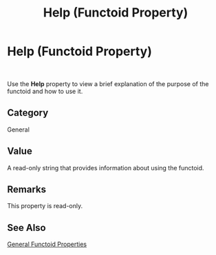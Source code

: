 ﻿---
title: Help (Functoid Property)
TOCTitle: Help (Functoid Property)
ms:assetid: d785bb75-60f9-4477-963c-227893b4722d
ms:mtpsurl: https://msdn.microsoft.com/en-us/library/Aa578659(v=BTS.80)
ms:contentKeyID: 51531570
ms.date: 08/30/2017
mtps_version: v=BTS.80
---

# Help (Functoid Property)

 

Use the **Help** property to view a brief explanation of the purpose of the functoid and how to use it.

## Category

General

## Value

A read-only string that provides information about using the functoid.

## Remarks

This property is read-only.

## See Also

[General Functoid Properties](general-functoid-properties.md)

